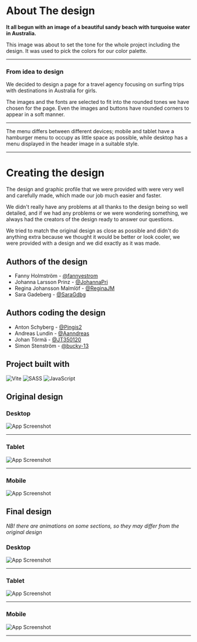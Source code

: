 # About The design

**It all begun with an image of a beautiful sandy beach with turquoise water in Australia.**


This image was about to set the tone for the whole project including the design. It was used to pick the colors for our color palette.

---

### From idea to design

We decided to design a page for a travel agency focusing on surfing trips with destinations in Australia for girls. 

The images and the fonts are selected to fit into the rounded tones we have chosen for the page. Even the images and buttons have rounded corners to appear in a soft manner.

---

The menu differs between different devices; mobile and tablet have a hamburger menu to occupy as little space as possible, while desktop has a menu displayed in the header image in a suitable style.

---

# Creating the design

The design and graphic profile that we were provided with were very well and carefully made, which made our job much easier and faster.

We didn't really have any problems at all thanks to the design being so well detailed, and if we had any problems or we were wondering something, we always had the creators of the design ready to answer our questions.

We tried to match the original design as close as possible and didn't do anything extra because we thought it would be better or look cooler, we were provided with a design and we did exactly as it was made.

## Authors of the design 

- Fanny Holmström - [@fannyestrom](https://github.com/fannyestrom)
- Johanna Larsson Prinz - [@JohannaPri](https://github.com/JohannaPri)
- Regina Johansson Malmlöf - [@ReginaJM](https://github.com/ReginaJM)
- Sara Gadeberg - [@SaraGdbg](https://github.com/SaraGdbg)

## Authors coding the design

- Anton Schyberg - [@Pingis2](https://github.com/Pingis2)
- Andreas Lundin - [@Aanndreas](https://github.com/Aanndreas)
- Johan Törmä - [@JT350120](https://github.com/JT350120)
- Simon Stenström - [@bucky-13](https://github.com/bucky-13)

## Project built with

![Vite](https://img.shields.io/badge/vite-%23646CFF.svg?style=for-the-badge&logo=vite&logoColor=white)
![SASS](https://img.shields.io/badge/SASS-hotpink.svg?style=for-the-badge&logo=SASS&logoColor=white)
![JavaScript](https://img.shields.io/badge/javascript-%23323330.svg?style=for-the-badge&logo=javascript&logoColor=%23F7DF1E)

## Original design 

### Desktop
![App Screenshot](/assets/screenshots/Original-design/isabella_desktop.png)
___
### Tablet
![App Screenshot](/assets/screenshots/Original-design/isabella_tablet.png)
___
### Mobile
![App Screenshot](/assets/screenshots/Original-design/isabella_mobile.png)

## Final design
*NB! there are animations on some sections, so they may differ from the original design*
### Desktop
![App Screenshot](/assets/screenshots/Final-design/Final-design-desktop.jpeg)
___
### Tablet
![App Screenshot](/assets/screenshots/Final-design/Final-design-tablet.jpeg)
___
### Mobile
![App Screenshot](/assets/screenshots/Final-design/Final-design-mobile.jpeg)
___